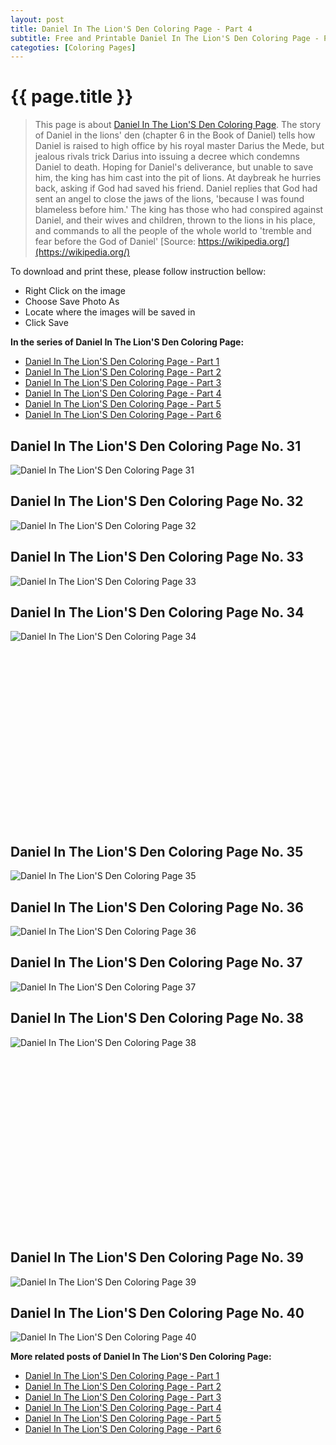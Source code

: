 ```yaml
---
layout: post
title: Daniel In The Lion'S Den Coloring Page - Part 4
subtitle: Free and Printable Daniel In The Lion'S Den Coloring Page - Part 4
categoties: [Coloring Pages]
---
```

{{ page.title }}
================
> This page is about [Daniel In The Lion'S Den Coloring Page](https://freecoloringpages.github.io/). The story of Daniel in the lions' den (chapter 6 in the Book of Daniel) tells how Daniel is raised to high office by his royal master Darius the Mede, but jealous rivals trick Darius into issuing a decree which condemns Daniel to death. Hoping for Daniel's deliverance, but unable to save him, the king has him cast into the pit of lions. At daybreak he hurries back, asking if God had saved his friend. Daniel replies that God had sent an angel to close the jaws of the lions, 'because I was found blameless before him.' The king has those who had conspired against Daniel, and their wives and children, thrown to the lions in his place, and commands to all the people of the whole world to 'tremble and fear before the God of Daniel' [Source: https://wikipedia.org/](https://wikipedia.org/)

To download and print these, please follow instruction bellow:
* Right Click on the image 
* Choose Save Photo As 
* Locate where the images will be saved in 
* Click Save

**In the series of Daniel In The Lion'S Den Coloring Page:**

* [Daniel In The Lion'S Den Coloring Page - Part 1](https://freecoloringpages.github.io/2017/12/04/Daniel-In-The-Lion'S-Den-Coloring-Page-part-1.html)
* [Daniel In The Lion'S Den Coloring Page - Part 2](https://freecoloringpages.github.io/2017/12/04/Daniel-In-The-Lion'S-Den-Coloring-Page-part-2.html)
* [Daniel In The Lion'S Den Coloring Page - Part 3](https://freecoloringpages.github.io/2017/12/04/Daniel-In-The-Lion'S-Den-Coloring-Page-part-3.html)
* [Daniel In The Lion'S Den Coloring Page - Part 4](https://freecoloringpages.github.io/2017/12/04/Daniel-In-The-Lion'S-Den-Coloring-Page-part-4.html)
* [Daniel In The Lion'S Den Coloring Page - Part 5](https://freecoloringpages.github.io/2017/12/04/Daniel-In-The-Lion'S-Den-Coloring-Page-part-5.html)
* [Daniel In The Lion'S Den Coloring Page - Part 6](https://freecoloringpages.github.io/2017/12/04/Daniel-In-The-Lion'S-Den-Coloring-Page-part-6.html)

## Daniel In The Lion'S Den Coloring Page No. 31
![Daniel In The Lion'S Den Coloring Page 31](https://freecoloringpages.github.io/img3/Daniel-In-The-Lion'S-Den-Coloring-Page%20(31).jpg "Daniel In The Lion'S Den Coloring Page 31")

## Daniel In The Lion'S Den Coloring Page No. 32
![Daniel In The Lion'S Den Coloring Page 32](https://freecoloringpages.github.io/img3/Daniel-In-The-Lion'S-Den-Coloring-Page%20(32).jpg "Daniel In The Lion'S Den Coloring Page 32")

## Daniel In The Lion'S Den Coloring Page No. 33
![Daniel In The Lion'S Den Coloring Page 33](https://freecoloringpages.github.io/img3/Daniel-In-The-Lion'S-Den-Coloring-Page%20(33).jpg "Daniel In The Lion'S Den Coloring Page 33")

## Daniel In The Lion'S Den Coloring Page No. 34
![Daniel In The Lion'S Den Coloring Page 34](https://freecoloringpages.github.io/img3/Daniel-In-The-Lion'S-Den-Coloring-Page%20(34).jpg "Daniel In The Lion'S Den Coloring Page 34")

<script async src="//pagead2.googlesyndication.com/pagead/js/adsbygoogle.js"></script><!-- Texxtonly --><ins class="adsbygoogle" style="display:inline-block;width:336px;height:280px" data-ad-client="ca-pub-6753140515841889" data-ad-slot="3207852233"></ins><script>(adsbygoogle = window.adsbygoogle || []).push({}); </script>

## Daniel In The Lion'S Den Coloring Page No. 35
![Daniel In The Lion'S Den Coloring Page 35](https://freecoloringpages.github.io/img3/Daniel-In-The-Lion'S-Den-Coloring-Page%20(35).jpg "Daniel In The Lion'S Den Coloring Page 35")

## Daniel In The Lion'S Den Coloring Page No. 36
![Daniel In The Lion'S Den Coloring Page 36](https://freecoloringpages.github.io/img3/Daniel-In-The-Lion'S-Den-Coloring-Page%20(36).jpg "Daniel In The Lion'S Den Coloring Page 36")

## Daniel In The Lion'S Den Coloring Page No. 37
![Daniel In The Lion'S Den Coloring Page 37](https://freecoloringpages.github.io/img3/Daniel-In-The-Lion'S-Den-Coloring-Page%20(37).jpg "Daniel In The Lion'S Den Coloring Page 37")

## Daniel In The Lion'S Den Coloring Page No. 38
![Daniel In The Lion'S Den Coloring Page 38](https://freecoloringpages.github.io/img3/Daniel-In-The-Lion'S-Den-Coloring-Page%20(38).jpg "Daniel In The Lion'S Den Coloring Page 38")

<script async src="//pagead2.googlesyndication.com/pagead/js/adsbygoogle.js"></script><!-- Texxtonly --><ins class="adsbygoogle" style="display:inline-block;width:336px;height:280px" data-ad-client="ca-pub-6753140515841889" data-ad-slot="3207852233"></ins><script>(adsbygoogle = window.adsbygoogle || []).push({}); </script>

## Daniel In The Lion'S Den Coloring Page No. 39
![Daniel In The Lion'S Den Coloring Page 39](https://freecoloringpages.github.io/img3/Daniel-In-The-Lion'S-Den-Coloring-Page%20(39).jpg "Daniel In The Lion'S Den Coloring Page 39")

## Daniel In The Lion'S Den Coloring Page No. 40
![Daniel In The Lion'S Den Coloring Page 40](https://freecoloringpages.github.io/img3/Daniel-In-The-Lion'S-Den-Coloring-Page%20(40).jpg "Daniel In The Lion'S Den Coloring Page 40")

**More related posts of Daniel In The Lion'S Den Coloring Page:**

* [Daniel In The Lion'S Den Coloring Page - Part 1](https://freecoloringpages.github.io/2017/12/04/Daniel-In-The-Lion'S-Den-Coloring-Page-part-1.html)
* [Daniel In The Lion'S Den Coloring Page - Part 2](https://freecoloringpages.github.io/2017/12/04/Daniel-In-The-Lion'S-Den-Coloring-Page-part-2.html)
* [Daniel In The Lion'S Den Coloring Page - Part 3](https://freecoloringpages.github.io/2017/12/04/Daniel-In-The-Lion'S-Den-Coloring-Page-part-3.html)
* [Daniel In The Lion'S Den Coloring Page - Part 4](https://freecoloringpages.github.io/2017/12/04/Daniel-In-The-Lion'S-Den-Coloring-Page-part-4.html)
* [Daniel In The Lion'S Den Coloring Page - Part 5](https://freecoloringpages.github.io/2017/12/04/Daniel-In-The-Lion'S-Den-Coloring-Page-part-5.html)
* [Daniel In The Lion'S Den Coloring Page - Part 6](https://freecoloringpages.github.io/2017/12/04/Daniel-In-The-Lion'S-Den-Coloring-Page-part-6.html)

